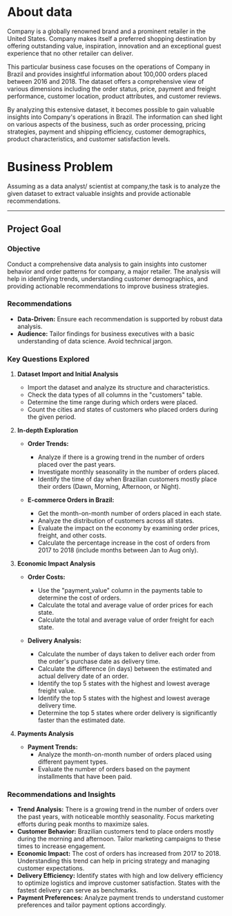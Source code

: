 <h1>About data</h1>
Company is a globally renowned brand and a prominent retailer in the United States. Company makes itself a preferred shopping destination by offering outstanding value, inspiration, innovation and an exceptional guest experience that no other retailer can deliver.

This particular business case focuses on the operations of Company in Brazil and provides insightful information about 100,000 orders placed between 2016 and 2018. The dataset offers a comprehensive view of various dimensions including the order status, price, payment and freight performance, customer location, product attributes, and customer reviews.

By analyzing this extensive dataset, it becomes possible to gain valuable insights into Company's operations in Brazil. The information can shed light on various aspects of the business, such as order processing, pricing strategies, payment and shipping efficiency, customer demographics, product characteristics, and customer satisfaction levels.

<h1>Business Problem</h1>

Assuming as a data analyst/ scientist at company,the task is to analyze the given dataset to extract valuable insights and provide actionable recommendations.

---

## Project Goal

### Objective

Conduct a comprehensive data analysis to gain insights into customer behavior and order patterns for company, a major retailer. The analysis will help in identifying trends, understanding customer demographics, and providing actionable recommendations to improve business strategies.

### Recommendations

- **Data-Driven:** Ensure each recommendation is supported by robust data analysis.
- **Audience:** Tailor findings for business executives with a basic understanding of data science. Avoid technical jargon.

### Key Questions Explored

1. **Dataset Import and Initial Analysis**

   - Import the dataset and analyze its structure and characteristics.
   - Check the data types of all columns in the "customers" table.
   - Determine the time range during which orders were placed.
   - Count the cities and states of customers who placed orders during the given period.

2. **In-depth Exploration**

   - **Order Trends:**

     - Analyze if there is a growing trend in the number of orders placed over the past years.
     - Investigate monthly seasonality in the number of orders placed.
     - Identify the time of day when Brazilian customers mostly place their orders (Dawn, Morning, Afternoon, or Night).

   - **E-commerce Orders in Brazil:**
     - Get the month-on-month number of orders placed in each state.
     - Analyze the distribution of customers across all states.
     - Evaluate the impact on the economy by examining order prices, freight, and other costs.
     - Calculate the percentage increase in the cost of orders from 2017 to 2018 (include months between Jan to Aug only).

3. **Economic Impact Analysis**

   - **Order Costs:**

     - Use the "payment_value" column in the payments table to determine the cost of orders.
     - Calculate the total and average value of order prices for each state.
     - Calculate the total and average value of order freight for each state.

   - **Delivery Analysis:**
     - Calculate the number of days taken to deliver each order from the order's purchase date as delivery time.
     - Calculate the difference (in days) between the estimated and actual delivery date of an order.
     - Identify the top 5 states with the highest and lowest average freight value.
     - Identify the top 5 states with the highest and lowest average delivery time.
     - Determine the top 5 states where order delivery is significantly faster than the estimated date.

4. **Payments Analysis**

   - **Payment Trends:**
     - Analyze the month-on-month number of orders placed using different payment types.
     - Evaluate the number of orders based on the payment installments that have been paid.

### Recommendations and Insights

- **Trend Analysis:** There is a growing trend in the number of orders over the past years, with noticeable monthly seasonality. Focus marketing efforts during peak months to maximize sales.
- **Customer Behavior:** Brazilian customers tend to place orders mostly during the morning and afternoon. Tailor marketing campaigns to these times to increase engagement.
- **Economic Impact:** The cost of orders has increased from 2017 to 2018. Understanding this trend can help in pricing strategy and managing customer expectations.
- **Delivery Efficiency:** Identify states with high and low delivery efficiency to optimize logistics and improve customer satisfaction. States with the fastest delivery can serve as benchmarks.
- **Payment Preferences:** Analyze payment trends to understand customer preferences and tailor payment options accordingly.
